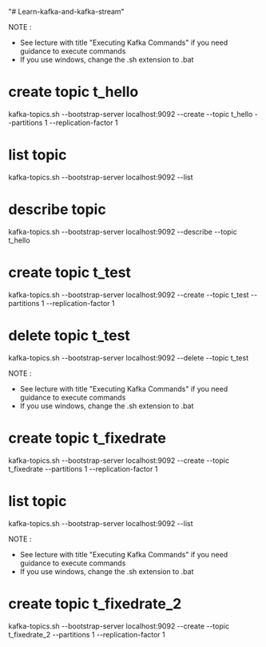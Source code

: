 "# Learn-kafka-and-kafka-stream" 

NOTE : 
- See lecture with title "Executing Kafka Commands" if you need guidance to execute commands
- If you use windows, change the .sh extension to .bat

# create topic t_hello
kafka-topics.sh --bootstrap-server localhost:9092 --create --topic t_hello --partitions 1 --replication-factor 1

# list topic
kafka-topics.sh --bootstrap-server localhost:9092 --list

# describe topic
kafka-topics.sh --bootstrap-server localhost:9092 --describe --topic t_hello

# create topic t_test
kafka-topics.sh --bootstrap-server localhost:9092 --create --topic t_test --partitions 1 --replication-factor 1

# delete topic t_test
kafka-topics.sh --bootstrap-server localhost:9092 --delete --topic t_test

NOTE : 
- See lecture with title "Executing Kafka Commands" if you need guidance to execute commands
- If you use windows, change the .sh extension to .bat


# create topic t_fixedrate
kafka-topics.sh --bootstrap-server localhost:9092 --create --topic t_fixedrate --partitions 1 --replication-factor 1

# list topic
kafka-topics.sh --bootstrap-server localhost:9092 --list

NOTE : 
- See lecture with title "Executing Kafka Commands" if you need guidance to execute commands
- If you use windows, change the .sh extension to .bat

# create topic t_fixedrate_2
kafka-topics.sh --bootstrap-server localhost:9092 --create --topic t_fixedrate_2 --partitions 1 --replication-factor 1